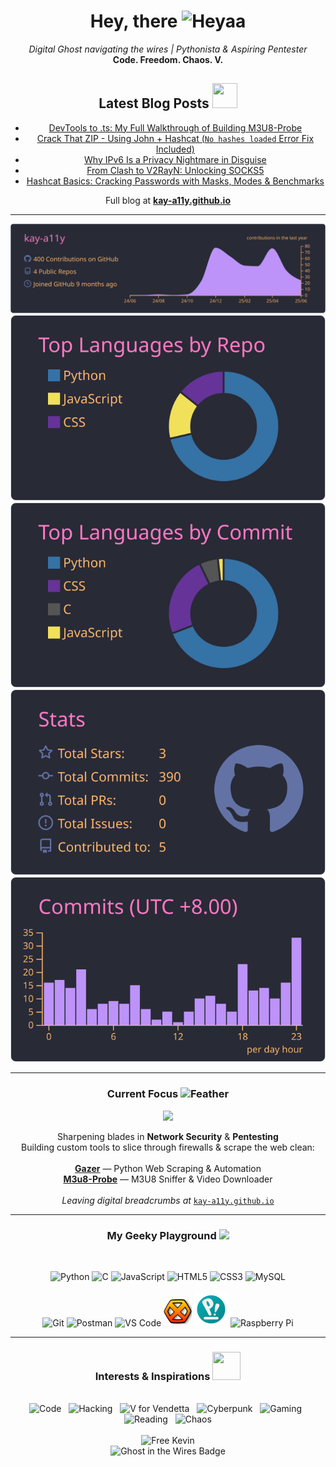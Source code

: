 <!-- ========= INTRODUCTION & STATS ========= -->
<div align="center">
  <h1 align="center">Hey, there <img src="https://media.giphy.com/media/wJBYx2Yh84XS4sTzmz/giphy.gif?cid=ecf05e47ep80hjeomdrztjo6gst6tw88evof2dlvrn1x0bgr&ep=v1_stickers_related&rid=giphy.gif&ct=s" alt="Heyaa" width="40" height="40" /></h1>
  <p align="center">
    <em>Digital Ghost navigating the wires | Pythonista & Aspiring Pentester</em><br>
    <strong>Code. Freedom. Chaos. V.</strong><br>
  </p>

<div align="center">
  <h2 align="center">Latest Blog Posts <img src="https://media0.giphy.com/media/v1.Y2lkPTc5MGI3NjExcHl2MnBodGNlMmwwOGMxanphYmI0cHEwc2FoMmk5cGUyZGtkYjJxdSZlcD12MV9pbnRlcm5hbF9naWZfYnlfaWQmY3Q9cw/Sh1iCtJZEdx4PFYy4q/giphy.gif" width="40" height="40" data-target="github-logo"></h2>

<!-- BLOG-POST-LIST:START -->
- [DevTools to .ts: My Full Walkthrough of Building M3U8-Probe](https://kay-a11y.github.io/posts/m3u8-probe/)
- [Crack That ZIP - Using John + Hashcat &lpar;`No hashes loaded` Error Fix Included&rpar;](https://kay-a11y.github.io/posts/hashcat-john-zip/)
- [Why IPv6 Is a Privacy Nightmare in Disguise](https://kay-a11y.github.io/posts/ipv6-sucks/)
- [From Clash to V2RayN: Unlocking SOCKS5](https://kay-a11y.github.io/posts/clash-v2ray-setup/)
- [Hashcat Basics: Cracking Passwords with Masks, Modes &amp; Benchmarks](https://kay-a11y.github.io/posts/hashcat-basics/)
<!-- BLOG-POST-LIST:END -->

<div align="center">
  <p>Full blog at <a href="https://kay-a11y.github.io" target="_blank"><b>kay-a11y.github.io</b></a></p>
</div>

---

  <!-- GITHUB PROFILE SUMMARY CARDS -->
[![](https://raw.githubusercontent.com/kay-a11y/kay-a11y/main/profile-summary-card-output/dracula/0-profile-details.svg)](https://github.com/vn7n24fzkq/github-profile-summary-cards)
[![](https://raw.githubusercontent.com/kay-a11y/kay-a11y/main/profile-summary-card-output/dracula/1-repos-per-language.svg)](https://github.com/vn7n24fzkq/github-profile-summary-cards) [![](https://raw.githubusercontent.com/kay-a11y/kay-a11y/main/profile-summary-card-output/dracula/2-most-commit-language.svg)](https://github.com/vn7n24fzkq/github-profile-summary-cards)
[![](https://raw.githubusercontent.com/kay-a11y/kay-a11y/main/profile-summary-card-output/dracula/3-stats.svg)](https://github.com/vn7n24fzkq/github-profile-summary-cards) [![](https://raw.githubusercontent.com/kay-a11y/kay-a11y/main/profile-summary-card-output/dracula/4-productive-time.svg)](https://github.com/vn7n24fzkq/github-profile-summary-cards)

---

<!-- ========= CURRENT FOCUS / PROJECTS ========= -->
<div align="center">
  <h3>Current Focus <img src="https://media.giphy.com/media/ThYvJOgOHnuRNkQahc/giphy.gif?cid=ecf05e47r6wwt9rsccj8zc4fghnp91uk4uz8ve7ac4w2j04l&ep=v1_stickers_search&rid=giphy.gif&ct=s" alt="Feather" width="35" height="35"></h3>

  <div align="center">
  <img src="https://user-images.githubusercontent.com/74038190/212284087-bbe7e430-757e-4901-90bf-4cd2ce3e1852.gif" width="100">
  </div>

  <p>
    Sharpening blades in <strong>Network Security</strong> & <strong>Pentesting</strong><br>
    Building custom tools to slice through firewalls & scrape the web clean:<br><br>
    <a href="https://github.com/kay-a11y/Gazer" target="_blank"><b>Gazer</b></a> — Python Web Scraping & Automation<br>
    <a href="https://github.com/kay-a11y/M3u8-Probe" target="_blank"><b>M3u8-Probe</b></a> — M3U8 Sniffer & Video Downloader<br><br>
    <i>Leaving digital breadcrumbs at</i> <a href="https://kay-a11y.github.io/" target="_blank"><code>kay-a11y.github.io</code></a>
  </p>
</div>

---

<!-- ========= TECH STACK ========= -->
<div align="center">
  <h3>My Geeky Playground 
    <img src="https://media.tenor.com/S61VCO73mOAAAAAj/linux-tux.gif" width="35" />
  </h3>

  <br>

  <p>
    <!-- Languages -->
    <img src="https://cdn.jsdelivr.net/gh/devicons/devicon/icons/python/python-original.svg" width="45" title="Python"/>
    <img src="https://cdn.jsdelivr.net/gh/devicons/devicon/icons/c/c-original.svg" width="45" title="C"/>
    <img src="https://cdn.jsdelivr.net/gh/devicons/devicon/icons/javascript/javascript-original.svg" width="45" title="JavaScript"/>
    <img src="https://cdn.jsdelivr.net/gh/devicons/devicon/icons/html5/html5-original.svg" width="45" title="HTML5"/>
    <img src="https://cdn.jsdelivr.net/gh/devicons/devicon/icons/css3/css3-original.svg" width="45" title="CSS3"/>
    <img src="https://cdn.jsdelivr.net/gh/devicons/devicon/icons/mysql/mysql-original.svg" width="45" title="MySQL"/>
    <br><br>
    <!-- Tools -->
    <img src="https://cdn.jsdelivr.net/gh/devicons/devicon/icons/git/git-original.svg" width="45" title="Git"/>
    <img src="https://cdn.jsdelivr.net/gh/devicons/devicon/icons/postman/postman-original.svg" width="45" title="Postman"/>
    <img src="https://cdn.jsdelivr.net/gh/devicons/devicon/icons/vscode/vscode-original.svg" width="45" title="VS Code"/>
    <img src="/img/hexchat-logo.svg" width="45" title="HexChat"/>
    <img src="/img/pop-os-logo-96.png" width="54" title="Pop!_OS"/>
    <img src="https://img.icons8.com/?size=100&id=13443&format=png&color=000000" width="54" title="Raspberry Pi"/>
  </p>
</div>

---

<!-- ========= INTERESTS (Visualized) ========= -->
<div align="center">
  <h3>Interests & Inspirations <img src="https://media.giphy.com/media/v1.Y2lkPTc5MGI3NjExZDh6azNxMWwwa2IzdmVzanZ4b2xjcWoyeXY3eDB0MTFsdGt0aGNhbSZlcD12MV9zdGlja2Vyc19zZWFyY2gmY3Q9cw/5ZXA1Gb4uleV1nHVhF/giphy.gif" width="45" height="45" data-target="code-rain"></h3>
  
  <br>

  <img src="https://img.shields.io/badge/-Code-000000?style=flat-square&logo=visual-studio-code&logoColor=007ACC" alt="Code"/>
  &nbsp;
  <img src="https://img.shields.io/badge/-Hacking-000000?style=flat-square&logo=hackthebox&logoColor=9FEF00" alt="Hacking"/>
  &nbsp;
  <img src="https://img.shields.io/badge/-V_for_Vendetta-000000?style=flat-square&logo=v&logoColor=E10600" alt="V for Vendetta"/> 
  &nbsp;
  <img src="https://img.shields.io/badge/-Cyberpunk-000000?style=flat-square&logo=cyberdefenders&logoColor=FDF20C" alt="Cyberpunk"/>
  &nbsp;
  <img src="https://img.shields.io/badge/-Gaming-000000?style=flat-square&logo=steam&logoColor=FFFFFF" alt="Gaming"/>
  &nbsp;
  <img src="https://img.shields.io/badge/-Reading-000000?style=flat-square&logo=bookstack&logoColor=FFA500" alt="Reading"/>
  &nbsp;
  <img src="https://img.shields.io/badge/-Chaos-000000?style=flat-square&logo=matrix&logoColor=00FF00" alt="Chaos"/> 
</div>

<br>

<!-- ========= FOOTER / TRIBUTE ========= -->
<div align="center">
  <img src="https://kay-a11y.github.io/assets/img/ghost/026.jpeg" alt="Free Kevin" width="500"> 
  <br>
  <img src="https://img.shields.io/badge/Ghost-in%20the%20Wires-black?style=for-the-badge&logo=ghostery" alt="Ghost in the Wires Badge"> 
</div>
